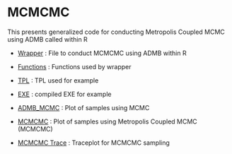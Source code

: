 #  MCMCMC

This presents generalized code for conducting Metropolis Coupled MCMC using ADMB called within R

* [Wrapper][2]
:  File to conduct MCMCMC using ADMB within R

* [Functions][3]
:  Functions used by wrapper

* [TPL][4]
:  TPL used for example

* [EXE][6]
:  compiled EXE for example

* [ADMB_MCMC][8]
:  Plot of samples using MCMC

* [MCMCMC][9]
:  Plot of samples using Metropolis Coupled MCMC (MCMCMC)

* [MCMCMC Trace][10]
:  Traceplot for MCMCMC sampling


[2]: ./MCMCMC_wrapper_2012-05-14.r
[3]: ./Fn_AdmbMc3_2012-05-14.r
[4]: ./mix.tpl
[6]: ./mix.exe
[8]: ./ADMB_MCMC.jpg
[9]: ./ADMB_MCMCMC.jpg
[10]: ./ADMB_MCMCMC_Trace.jpg
